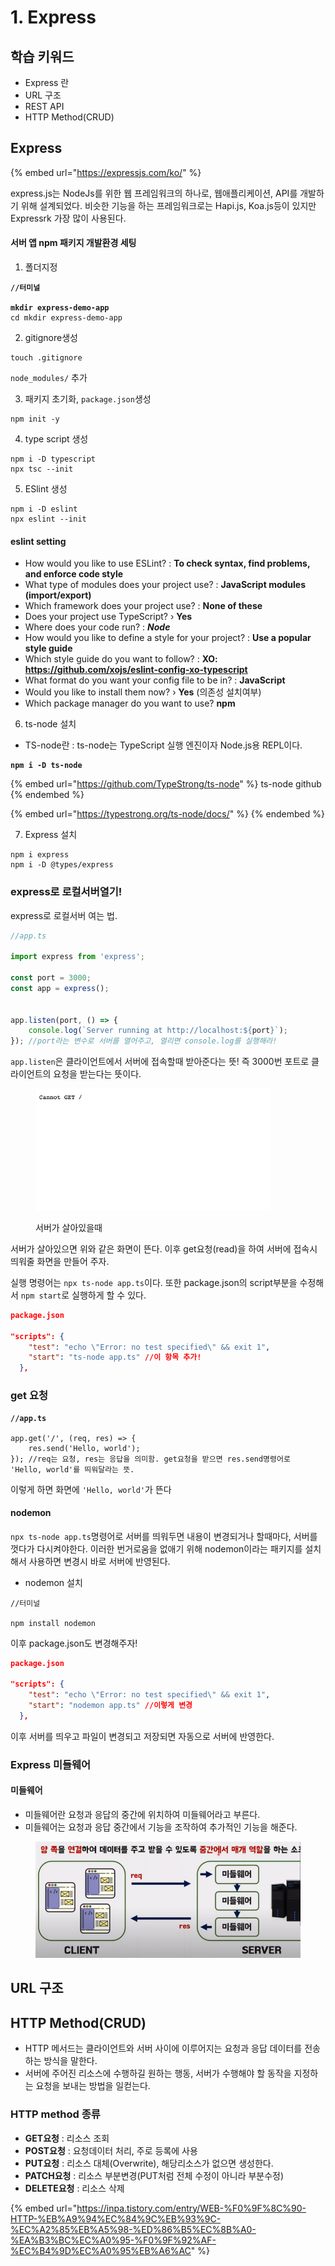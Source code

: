 # 1. Express

## 학습 키워드

* Express 란
* URL 구조
* REST API
* HTTP Method(CRUD)



## Express

{% embed url="https://expressjs.com/ko/" %}

express.js는 NodeJs를 위한 웹 프레임워크의 하나로, 웹애플리케이션, API를 개발하기 위해 설계되었다. 비슷한 기능을 하는 프레임워크로는 Hapi.js, Koa.js등이 있지만 Expressrk 가장 많이 사용된다.



#### 서버 앱 npm 패키지 개발환경 세팅

1. 폴더지정

<pre><code><strong>//터미널
</strong><strong>
</strong><strong>mkdir express-demo-app
</strong>cd mkdir express-demo-app
</code></pre>

2. gitignore생성

```
touch .gitignore
```

`node_modules/` 추가

3. 패키지 초기화, `package.json`생성

```
npm init -y
```

4. type script 생성

```
npm i -D typescript
npx tsc --init
```

5. ESlint 생성

```
npm i -D eslint
npx eslint --init
```

#### eslint setting

* How would you like to use ESLint? : **To check syntax, find problems, and enforce code style**
* What type of modules does your project use? : **JavaScript modules (import/export)**
* Which framework does your project use? : **None of these**
* Does your project use TypeScript? › **Yes**
* Where does your code run? : _**Node**_
* How would you like to define a style for your project? : **Use a popular style guide**
* Which style guide do you want to follow? :  **XO: https://github.com/xojs/eslint-config-xo-typescript**
* What format do you want your config file to be in? : **JavaScript**
* Would you like to install them now? › **Yes** (의존성 설치여부)
* Which package manager do you want to use? **npm**



6. ts-node 설치

* TS-node란 : ts-node는 TypeScript 실행 엔진이자 Node.js용 REPL이다.&#x20;

<pre><code><strong>npm i -D ts-node
</strong></code></pre>

{% embed url="https://github.com/TypeStrong/ts-node" %}
ts-node github
{% endembed %}

{% embed url="https://typestrong.org/ts-node/docs/" %}
&#x20;
{% endembed %}

7. Express 설치

```
npm i express
npm i -D @types/express
```



### express로 로컬서버열기!

express로 로컬서버 여는 법.

```javascript
//app.ts

import express from 'express';

const port = 3000;
const app = express();


app.listen(port, () => {
	console.log(`Server running at http://localhost:${port}`);
}); //port라는 변수로 서버를 열어주고, 열리면 console.log를 실행해라!
```

`app.listen`은 클라이언트에서 서버에 접속할때 받아준다는 뜻! 즉 3000번 포트로 클라이언트의 요청을 받는다는 뜻이다.&#x20;

<figure><img src="../.gitbook/assets/Screen Shot 2023-05-01 at 18.12.29 PM.png" alt="" width="375"><figcaption><p>서버가 살아있을때</p></figcaption></figure>

서버가 살아있으면 위와 같은 화면이 뜬다. 이후 get요청(read)을 하여 서버에 접속시 띄워줄 화면을 만들어 주자.

실행 명령어는 `npx ts-node app.ts`이다. 또한 package.json의 script부분을 수정해서 `npm start`로 실행하게 할 수 있다.&#x20;

```json
package.json

"scripts": {
    "test": "echo \"Error: no test specified\" && exit 1",
    "start": "ts-node app.ts" //이 항목 추가!
  },
```

### get 요청

<pre class="language-javascript"><code class="lang-javascript"><strong>//app.ts
</strong><strong>
</strong>app.get('/', (req, res) => {
	res.send('Hello, world');
}); //req는 요청, res는 응답을 의미함. get요청을 받으면 res.send명령어로 'Hello, world'를 띄워달라는 뜻.
</code></pre>

이렇게 하면 화면에 `'Hello, world'`가 뜬다

#### nodemon

`npx ts-node app.ts`명령어로 서버를 띄워두면 내용이 변경되거나 할때마다, 서버를 껏다가 다시켜야한다. 이러한 번거로움을 없애기 위해 nodemon이라는 패키지를 설치해서 사용하면 변경시 바로 서버에 반영된다.

* nodemon 설치

```
//터미널

npm install nodemon
```

이후 package.json도 변경해주자!

```json
package.json

"scripts": {
    "test": "echo \"Error: no test specified\" && exit 1",
    "start": "nodemon app.ts" //이렇게 변경
  },

```

이후 서버를 띄우고 파일이 변경되고 저장되면 자동으로 서버에 반영한다.



### Express 미들웨어

#### 미들웨어

* 미들웨어란 요청과 응답의 중간에 위치하여 미들웨어라고 부른다.
* 미들웨어는 요청과 응답 중간에서 기능을 조작하여 추가적인 기능을 해준다.

<figure><img src="../.gitbook/assets/image (5).png" alt=""><figcaption></figcaption></figure>

## URL 구조



## HTTP Method(CRUD)

* HTTP 메서드는 클라이언트와 서버 사이에 이루어지는 요청과 응답 데이터를 전송하는 방식을 말한다.
* 서버에 주어진 리소스에 수행하길 원하는 행동, 서버가 수행해야 할 동작을 지정하는 요청을 보내는 방법을 일컫는다.

### HTTP method 종류

* **GET요청** : 리소스 조회
* **POST요청** : 요청데이터 처리, 주로 등록에 사용
* **PUT요청** : 리소스 대체(Overwrite), 해당리소스가 없으면 생성한다.
* **PATCH요청** : 리소스 부분변경(PUT처럼 전체 수정이 아니라 부분수정)
* **DELETE요청** : 리소스 삭제

{% embed url="https://inpa.tistory.com/entry/WEB-%F0%9F%8C%90-HTTP-%EB%A9%94%EC%84%9C%EB%93%9C-%EC%A2%85%EB%A5%98-%ED%86%B5%EC%8B%A0-%EA%B3%BC%EC%A0%95-%F0%9F%92%AF-%EC%B4%9D%EC%A0%95%EB%A6%AC" %}
